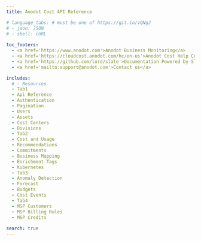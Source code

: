 ```yaml
---
title: Anodot Cost API Reference 

# language_tabs: # must be one of https://git.io/vQNgJ
# - json: JSON
# - shell: cURL
  
toc_footers:
  - <a href='https://www.anodot.com'>Anodot Business Monitoring</a>
  - <a href='https://cloudcost.anodot.com/hc/en-us'>Anodot Cost Help Center</a>
  - <a href='https://github.com/lord/slate'>Documentation Powered by Slate</a>
  - <a href='mailto:support@anodot.com'>Contact us</a>

includes:
  # - Resources
  - Tab1
  - Api Reference
  - Authentication
  - Pagination
  - Users
  - Assets
  - Cost Centers
  - Divisions
  - Tab2
  - Cost and Usage
  - Recommendations
  - Commitments
  - Business Mapping
  - Enrichment Tags
  - Kubernetes
  - Tab3
  - Anomaly Detection
  - Forecast
  - Budgets
  - Cost Events
  - Tab4
  - MSP Customers
  - MSP Billing Rules
  - MSP Credits
  
search: true
---
```

